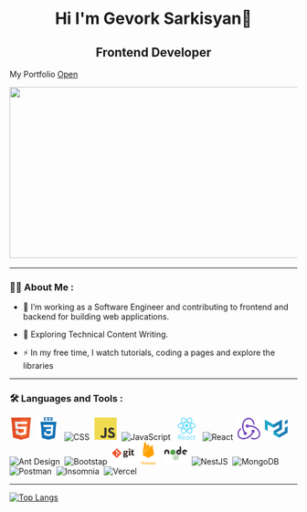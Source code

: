 
<h1 align="center">Hi I'm Gevork Sarkisyan👋</h1>

<h2 align="center">Frontend Developer</h2>

<span>My Portfolio <a href="https://gevork-portfolio.vercel.app/">Open</a></span>

<div align="center">
  <img src="https://media.giphy.com/media/dWesBcTLavkZuG35MI/giphy.gif" width="600" height="300"/>
</div>

---




### :woman_technologist: About Me :
- :telescope: I’m working as a Software Engineer and contributing to frontend and backend for building web applications.

- :seedling: Exploring Technical Content Writing.

- :zap: In my free time, I watch tutorials, coding a pages and explore the libraries

---

### :hammer_and_wrench: Languages and Tools :

<div>
  <img src="https://github.com/devicons/devicon/blob/master/icons/html5/html5-original.svg" title="HTML5" alt="HTML" width="40" height="40"/>&nbsp;
  <img src="https://github.com/devicons/devicon/blob/master/icons/css3/css3-plain-wordmark.svg"  title="CSS3" alt="CSS" width="40" height="40"/>&nbsp;
  <img src="https://cdn-icons-png.flaticon.com/512/5968/5968358.png"  title="CSS3" alt="CSS" width="40" height="40"/>&nbsp;
  <img src="https://github.com/devicons/devicon/blob/master/icons/javascript/javascript-original.svg" title="JavaScript" alt="JavaScript" width="40" height="40"/>&nbsp;
  <img src="https://static-00.iconduck.com/assets.00/typescript-plain-icon-256x256-ypojgpyj.png" title="JavaScript" alt="JavaScript" width="40" height="40"/>&nbsp;
  <img src="https://github.com/devicons/devicon/blob/master/icons/react/react-original-wordmark.svg" title="React" alt="React" width="40" height="40"/>&nbsp;
  <img src="https://www.svgrepo.com/show/354113/nextjs-icon.svg" title="React" alt="React" width="40" height="40"/>&nbsp;
  <img src="https://github.com/devicons/devicon/blob/master/icons/redux/redux-original.svg" title="Redux" alt="Redux " width="40" height="40"/>&nbsp;
  <img src="https://github.com/devicons/devicon/blob/master/icons/materialui/materialui-original.svg" title="Material UI" alt="Material UI" width="40" height="40"/>&nbsp;
  <img src="https://static-00.iconduck.com/assets.00/ant-design-icon-512x512-ncocfg8e.png" title="Ant Design" alt="Ant Design" width="40" height="40"/>&nbsp;
  <img src="https://upload.wikimedia.org/wikipedia/commons/thumb/b/b2/Bootstrap_logo.svg/640px-Bootstrap_logo.svg.png" title="Bootstap" alt="Bootstap" width="40" height="40"/>&nbsp;
  <img src="https://github.com/devicons/devicon/blob/master/icons/git/git-original-wordmark.svg" title="Git" **alt="Git" width="40" height="40"/>
  <img src="https://github.com/devicons/devicon/blob/master/icons/firebase/firebase-plain-wordmark.svg" title="Firebase" alt="Firebase" width="40" height="40"/>&nbsp;
  <img src="https://github.com/devicons/devicon/blob/master/icons/nodejs/nodejs-original-wordmark.svg" title="NodeJS" alt="NodeJS" width="40" height="40"/>&nbsp;
  <img src="https://static-00.iconduck.com/assets.00/nestjs-icon-2048x2040-3rrvcej8.png" title="NestJS" alt="NestJS" width="40" height="40"/>&nbsp;
  <img src="https://encrypted-tbn0.gstatic.com/images?q=tbn:ANd9GcSuMRzP2i8h_xIFrtbyJvXy29eTCtyUpwIrzg&s" title="MongoDB" alt="MongoDB" width="40" height="40"/>&nbsp;
  <img src="https://www.svgrepo.com/show/354202/postman-icon.svg" title="Postman" alt="Postman" width="40" height="40"/>&nbsp;
  <img src="https://encrypted-tbn0.gstatic.com/images?q=tbn:ANd9GcRJiSvJyPl2_jzBMakkNPavVEOS1xzEs-j2tg&s" title="Insomnia" alt="Insomnia" width="40" height="40"/>&nbsp;
  <img src="https://assets.vercel.com/image/upload/front/favicon/vercel/180x180.png" title="Vercel" alt="Vercel" width="40" height="40"/>&nbsp;
</div>

---

[![Top Langs](https://github-readme-stats.vercel.app/api/top-langs/?username=your-github-username&layout=compact&theme=vision-friendly-dark)](https://github.com/anuraghazra/github-readme-stats)
